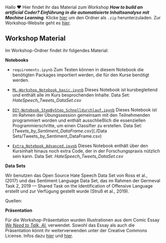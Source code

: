 Hallo :hearts: Hier findet ihr das Material zum Workshop **_How to build an artificial Coder? Einführung in die automatisierte Inhaltsanalyse mit Machine Learning_**. Klicke [hier](https://github.com/ankekat1000/Workshop-ML-Automatisierte-Inhaltsanalyse/archive/main.zip) um den Ordner als `.zip` herunterzuladen. Zur Workshop-Website geht es [hier](https://ankekat1000.github.io/Workshop-ML-Automatisierte-Inhaltsanalyse/).

## Workshop Material
Im Workshop-Ordner findet ihr folgendes Material:

**Notebooks**

- `requirements.ipynb` Zum Testen können in diesem Notebook die benötigten Packages importiert werden, die für den Kurse benötigt werden.

- [`ML-Workshop_Notebook_basic.ipynb`](./ML-Workshop_Notebook_basic.ipynb) Dieses Notebook ist kursbegleitend und enthält alle im Kurs besprochenden Inhalte. Data Set: _HateSpeech_Tweets_DataSet.csv_
- [`DIY-Notebook_StepByStep_Schnelldurchlauf.ipynb`](./DIY-Notebook_StepByStep_Schnelldurchlauf.ipynb) Dieses Notebook ist im Rahmen der Übungssession gemeinsam mit den Teilnehmenden programmiert worden und enthält ausschließlich die essenziellen Programmierschritte, um einen Classifier zu erstellen. Data Set: [_Tweets_by_Sentiment_DataFrame.csv_](./Data Sets/Tweets_by_Sentiment_DataFrame.csv)
- [`Extra_Notebook_Advanced.ipynb`](./Extra_Notebook_Advanced.ipynb) Dieses Notebook enthält über den Kursinhalt hinaus noch extra Code, der in der Forschungspraxis nützlich sein kann. Data Set: _HateSpeech_Tweets_DataSet.csv_

**Data Sets**

Wir benutzen das Open Source Hate Speech Data Set von Ross et al., (2017) und das Sentiment Language Data Set, das im Rahmen der Germeval Task 2, 2019 — Shared Task on the Identification of Offensive Language erstellt und zur Verfügung gestellt wurde (Struß et al., 2019).

Quellen:




**Präsentation**

Für die Workshop-Präsentation wurden Illustrationen aus dem Comic Essay [_We Need to Talk, AI._](https://weneedtotalk.ai/) verwendet. Sowohl das Essay als auch die Präsentation könnt ihr weiterverwenden unter der Creative Commons License. Infos dazu [hier](https://weneedtotalk.ai/562-2/) und [hier](./LICENSE).

